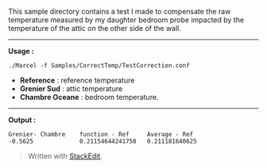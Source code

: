 This sample directory contains a test I made to compensate the raw temperature measured by my daughter bedroom probe impacted by the temperature of the attic on the other side of the wall.


----------
**Usage :**

    ./Marcel -f Samples/CorrectTemp/TestCorrection.conf

 - **Reference** : reference temperature
 - **Grenier Sud** : attic temperature
 - **Chambre Oceane** : bedroom temperature.


----------
**Output :**

    Grenier- Chambre    function - Ref     Average - Ref
    -0.5625             0.21154644241758   0.211181640625

> Written with [StackEdit](https://stackedit.io/).
